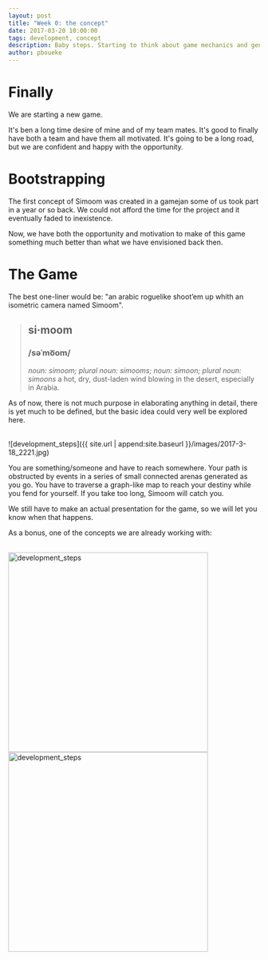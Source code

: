 ```yaml
---
layout: post
title: "Week 0: the concept"
date: 2017-03-20 10:00:00
tags: development, concept
description: Baby steps. Starting to think about game mechanics and general design choices.
author: pboueke
---
```


# Finally

We are starting a new game.

It's ben a long time desire of mine and of my team mates. It's good to finally have both a team and have them all motivated. It's going to be a long road, but we are confident and happy with the opportunity.

# Bootstrapping

The first concept of Simoom was created in a gamejan some of us took part in a year or so back. We could not afford the time for the project and it eventually faded to inexistence.

Now, we have both the opportunity and motivation to make of this game something much better than what we have envisioned back then.

# The Game

The best one-liner would be: "an arabic roguelike shoot’em up whith an isometric camera named Simoom".

> ## si·moom
> ### /səˈmo͞om/
> *noun: simoom; plural noun: simooms; noun: simoon; plural noun: simoons*
> a hot, dry, dust-laden wind blowing in the desert, especially in Arabia.

As of now, there is not much purpose in elaborating anything in detail, there is yet much to be defined, but the basic idea could very well be explored here.

<br>
![development_steps]({{ site.url | append:site.baseurl }}/images/2017-3-18_2221.jpg)
<br>

You are something/someone and have to reach somewhere. Your path is obstructed by events in a series of small connected arenas generated as you go. You have to traverse a graph-like map to reach your destiny while you fend for yourself. If you take too long, Simoom will catch you.

We still have to make an actual presentation for the game, so we will let you know when that happens.

As a bonus, one of the concepts we are already working with:

<br>
<img src="{{ site.url | append:site.baseurl }}/images/2017-03-18_19.11.22.png" width="400px" alt="development_steps">
<br>
<img src="{{ site.url | append:site.baseurl }}/images/seethis.png" width="400px" alt="development_steps">

